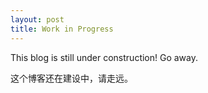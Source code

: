 ```yaml
---
layout: post
title: Work in Progress
---
```

This blog is still under construction! Go away.

这个博客还在建设中，请走远。